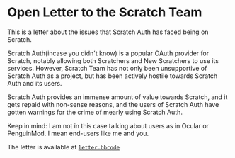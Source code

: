 # Open Letter to the Scratch Team

This is a letter about the issues that Scratch Auth has faced being on Scratch.

Scratch Auth(incase you didn't know) is a popular OAuth provider for Scratch, notably allowing both Scratchers and New Scratchers to use its services. However, Scratch Team has not only been unsupportive of Scratch Auth as a project, but has been actively hostile towards Scratch Auth and its users.

Scratch Auth provides an immense amount of value towards Scratch, and it gets repaid with non-sense reasons, and the users of Scratch Auth have gotten warnings for the crime of mearly using Scratch Auth.

Keep in mind: I am not in this case talking about users as in Ocular or PenguinMod. I mean end-users like me and you.

The letter is available at [`letter.bbcode`](letter.bbcode)
